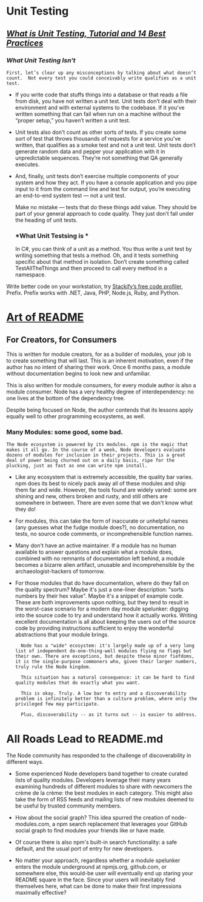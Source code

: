 # Unit Testing


## <ins>***What is Unit Testing, Tutorial and 14 Best Practices***</ins>


### *What Unit Testing Isn't*


    First, let’s clear up any misconceptions by talking about what doesn’t count.  Not every test you could conceivably write qualifies as a unit test.

- If you write code that stuffs things into a database or that reads a file from disk, you have not written a unit test.  Unit tests don’t deal with their environment and with external systems to the codebase.  If it you’ve written something that can fail when run on a machine without the “proper setup,” you haven’t written a unit test.

- Unit tests also don’t count as other sorts of tests.  If you create some sort of test that throws thousands of requests for a service you’ve written, that qualifies as a smoke test and not a unit test.  Unit tests don’t generate random data and pepper your application with it in unpredictable sequences.  They’re not something that QA generally executes.

- And, finally, unit tests don’t exercise multiple components of your system and how they act.  If you have a console application and you pipe input to it from the command line and test for output, you’re executing an end-to-end system test — not a unit test.

    Make no mistake — tests that do these things add value.  They should be part of your general approach to code quality.  They just don’t fall under the heading of unit tests.

    ### *What Unit Testsing is *

    In C#, you can think of a unit as a method.  You thus write a unit test by writing something that tests a method.  Oh, and it tests something specific about that method in isolation.  Don’t create something called TestAllTheThings and then proceed to call every method in a namespace.

Write better code on your workstation, try [Stackify’s free code profiler](https://stackify.com/prefix), Prefix. Prefix works with .NET, Java, PHP, Node.js, Ruby, and Python.


# <ins>Art of README</ins>


## For Creators, for Consumers

This is written for module creators, for as a builder of modules, your job is to create something that will last. This is an inherent motivation, even if the author has no intent of sharing their work. Once 6 months pass, a module without documentation begins to look new and unfamiliar.

This is also written for module consumers, for every module author is also a module consumer. Node has a very healthy degree of interdependency: no one lives at the bottom of the dependency tree.

Despite being focused on Node, the author contends that its lessons apply equally well to other programming ecosystems, as well.


### Many Modules: some good, some bad.

    The Node ecosystem is powered by its modules. npm is the magic that makes it all go. In the course of a week, Node developers evaluate dozens of modules for inclusion in their projects. This is a great deal of power being churned out on a daily basis, ripe for the plucking, just as fast as one can write npm install.

- Like any ecosystem that is extremely accessible, the quality bar varies. npm does its best to nicely pack away all of these modules and ship them far and wide. However, the tools found are widely varied: some are shining and new, others broken and rusty, and still others are somewhere in between. There are even some that we don't know what they do!

- For modules, this can take the form of inaccurate or unhelpful names (any guesses what the fudge module does?), no documentation, no tests, no source code comments, or incomprehensible function names.

- Many don't have an active maintainer. If a module has no human available to answer questions and explain what a module does, combined with no remnants of documentation left behind, a module becomes a bizarre alien artifact, unusable and incomprehensible by the archaeologist-hackers of tomorrow.

- For those modules that do have documentation, where do they fall on the quality spectrum? Maybe it's just a one-liner description: "sorts numbers by their hex value". Maybe it's a snippet of example code. These are both improvements upon nothing, but they tend to result in the worst-case scenario for a modern day module spelunker: digging into the source code to try and understand how it actually works. Writing excellent documentation is all about keeping the users out of the source code by providing instructions sufficient to enjoy the wonderful abstractions that your module brings.

        Node has a "wide" ecosystem: it's largely made up of a very long list of independent do-one-thing-well modules flying no flags but their own. There are exceptions, but despite these minor fiefdoms, it is the single-purpose commoners who, given their larger numbers, truly rule the Node kingdom.

        This situation has a natural consequence: it can be hard to find quality modules that do exactly what you want.

        This is okay. Truly. A low bar to entry and a discoverability problem is infinitely better than a culture problem, where only the privileged few may participate.

        Plus, discoverability -- as it turns out -- is easier to address.


# All Roads Lead to README.md

The Node community has responded to the challenge of discoverability in different ways.

-   Some experienced Node developers band together to create curated lists of quality modules. Developers leverage their many years examining hundreds of different modules to share with newcomers the crème de la crème: the best modules in each category. This might also take the form of RSS feeds and mailing lists of new modules deemed to be useful by trusted community members.

- How about the social graph? This idea spurred the creation of node-modules.com, a npm search replacement that leverages your GitHub social graph to find modules your friends like or have made.

- Of course there is also npm's built-in search functionality: a safe default, and the usual port of entry for new developers.

- No matter your approach, regardless whether a module spelunker enters the module underground at npmjs.org, github.com, or somewhere else, this would-be user will eventually end up staring your README square in the face. Since your users will inevitably find themselves here, what can be done to make their first impressions maximally effective?


